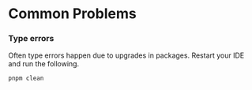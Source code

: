 # Common Problems

### Type errors

Often type errors happen due to upgrades in packages. Restart your IDE and run the following.

```
pnpm clean
```
